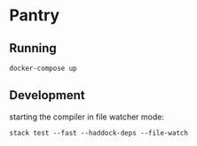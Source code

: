 # Pantry


## Running

``` shell
docker-compose up
```

## Development

starting the compiler in file watcher mode:

``` shell
stack test --fast --haddock-deps --file-watch
```
